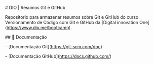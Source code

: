 \# DIO | Resumos Git e GitHub



Repositorio para armazenar resumos sobre Git e GitHub do curso Versionamento de Código com Git e GitHub da \[Digital innovation One](https://www.dio.me/bootcamp).



\## 📄 Documentação



\- \[Documentação Git](https://git-scm.com/doc)



\- \[Documentação GitHub](https://docs.github.com/)





